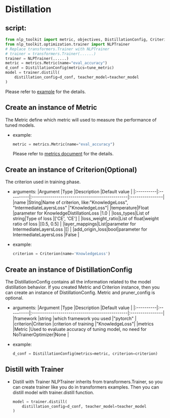 # Distillation
## script:
```python
from nlp_toolkit import metric, objectives, DistillationConfig, Criterion
from nlp_toolkit.optimization.trainer import NLPTrainer
# Replace transformers.Trainer with NLPTrainer
# trainer = transformers.Trainer(......)
trainer = NLPTrainer(......)
metric = metrics.Metric(name="eval_accuracy")
d_conf = DistillationConfig(metrics=tune_metric)
model = trainer.distill(
    distillation_config=d_conf, teacher_model=teacher_model
)
```

Please refer to [example](../examples/optimize/pytorch/huggingface/text-classification/distillation/run_glue.py) for the details.

## Create an instance of Metric
The Metric define which metric will used to measure the performance of tuned models.
- example:
    ```python
    metric = metrics.Metric(name="eval_accuracy")
    ```

    Please refer to [metrics document](metrics.md) for the details.

## Create an instance of Criterion(Optional)
The criterion used in training phase.

- arguments:
    |Argument   |Type       |Description                                        |Default value    |
    |:----------|:----------|:-----------------------------------------------|:----------------|
    |name       |String|Name of criterion, like:"KnowledgeLoss", "IntermediateLayersLoss"  |"KnowledgeLoss"|
    |temperature|Float |parameter for KnowledgeDistillationLoss               |1.0             |
    |loss_types|List of string|Type of loss                               |['CE', 'CE']        |
    |loss_weight_ratio|List of float|weight ratio of loss                 |[0.5, 0.5]     |
    |layer_mappings|List|parameter for IntermediateLayersLoss             |[] |
    |add_origin_loss|bool|parameter for IntermediateLayersLoss            |False |

- example:
    ```python
    criterion = Criterion(name='KnowledgeLoss')
    ```

## Create an instance of DistillationConfig
The DistillationConfig contains all the information related to the model distillation behavior. If you created Metric and Criterion instance, then you can create an instance of DistillationConfig. Metric and pruner_config is optional.

- arguments:
    |Argument   |Type       |Description                                        |Default value    |
    |:----------|:----------|:-----------------------------------------------|:----------------|
    |framework  |string     |which framework you used                        |"pytorch"        |
    |criterion|Criterion |criterion of training                              |"KnowledgeLoss"|
    |metrics    |Metric    |Used to evaluate accuracy of tuning model, no need for NoTrainerOptimizer|None    |

- example:
    ```python
    d_conf = DistillationConfig(metrics=metric, criterion=criterion)
    ```

## Distill with Trainer
- Distill with Trainer
    NLPTrainer inherits from transformers.Trainer, so you can create trainer like you do in transformers examples. Then you can distill model with trainer.distill function.
    ```python
    model = trainer.distill(
        distillation_config=d_conf, teacher_model=teacher_model
    )
    ```